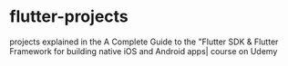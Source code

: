 # flutter-projects
projects explained in the A Complete Guide to the "Flutter SDK &amp; Flutter Framework for building native iOS and Android apps| course on Udemy
